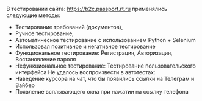 В тестировании сайта: https://b2c.passport.rt.ru применялись следующие методы:
- Тестирование требований (документов),
- Ручное тестирование,
- Автоматическое тестирование с использованием Python + Selenium
- Использовал позитивное и негативное тестирование
- Функциональное тестирование: Регистрация, Авторизация, Востановление пароля
- Нефункциональное тестирование: Тестирование пользовательского интерфейса
Не удалось воспроизвести в автотестах:
- Наведение курсора на чат, что бы появились ссылки на Телеграм и Вайбер
- Появление всплывающего окна при нажатии на ссылку телефона
